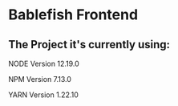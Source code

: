 # Bablefish Frontend

## The Project it's currently using:

NODE Version 12.19.0

NPM Version 7.13.0

YARN Version 1.22.10

